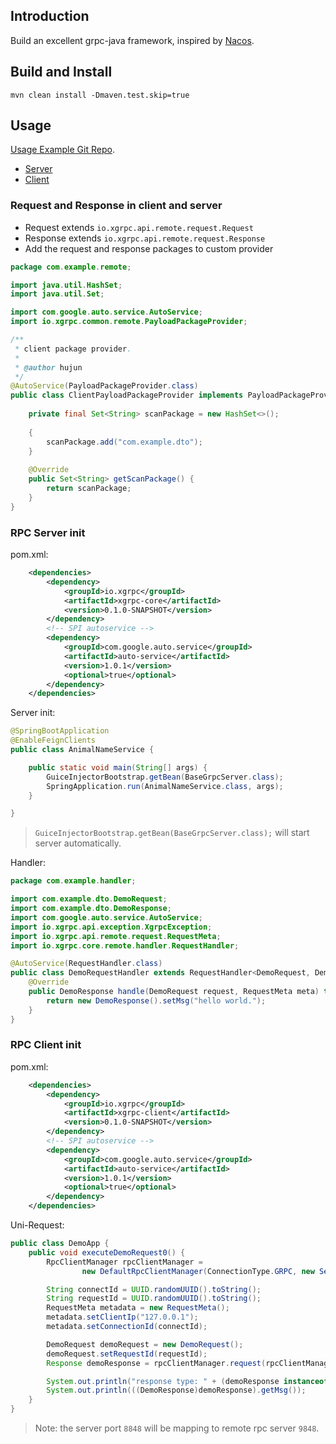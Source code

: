 ## Introduction

Build an excellent grpc-java framework, inspired by [Nacos](https://nacos.io/zh-cn/index.html).

## Build and Install

```shell
mvn clean install -Dmaven.test.skip=true
```

## Usage

[Usage Example Git Repo](https://github.com/allenliu88/xgrpc-java-example).
- [Server](https://github.com/allenliu88/xgrpc-java-example/tree/main/animal-name-service)
- [Client](https://github.com/allenliu88/xgrpc-java-example/tree/main/name-generator-service)

### Request and Response in client and server

- Request extends `io.xgrpc.api.remote.request.Request`
- Response extends `io.xgrpc.api.remote.request.Response`
- Add the request and response packages to custom provider

```java
package com.example.remote;

import java.util.HashSet;
import java.util.Set;

import com.google.auto.service.AutoService;
import io.xgrpc.common.remote.PayloadPackageProvider;

/**
 * client package provider.
 *
 * @author hujun
 */
@AutoService(PayloadPackageProvider.class)
public class ClientPayloadPackageProvider implements PayloadPackageProvider {
    
    private final Set<String> scanPackage = new HashSet<>();
    
    {
        scanPackage.add("com.example.dto");
    }
    
    @Override
    public Set<String> getScanPackage() {
        return scanPackage;
    }
}
```

### RPC Server init
pom.xml:
```xml
	<dependencies>
	    <dependency>
            <groupId>io.xgrpc</groupId>
            <artifactId>xgrpc-core</artifactId>
            <version>0.1.0-SNAPSHOT</version>
        </dependency>
        <!-- SPI autoservice -->
        <dependency>
            <groupId>com.google.auto.service</groupId>
            <artifactId>auto-service</artifactId>
            <version>1.0.1</version>
            <optional>true</optional>
        </dependency>
    </dependencies>
```

Server init:
```java
@SpringBootApplication
@EnableFeignClients
public class AnimalNameService {

    public static void main(String[] args) {
        GuiceInjectorBootstrap.getBean(BaseGrpcServer.class);
        SpringApplication.run(AnimalNameService.class, args);
    }

}
```
> `GuiceInjectorBootstrap.getBean(BaseGrpcServer.class);` will start server automatically.

Handler:
```java
package com.example.handler;

import com.example.dto.DemoRequest;
import com.example.dto.DemoResponse;
import com.google.auto.service.AutoService;
import io.xgrpc.api.exception.XgrpcException;
import io.xgrpc.api.remote.request.RequestMeta;
import io.xgrpc.core.remote.handler.RequestHandler;

@AutoService(RequestHandler.class)
public class DemoRequestHandler extends RequestHandler<DemoRequest, DemoResponse> {
    @Override
    public DemoResponse handle(DemoRequest request, RequestMeta meta) throws XgrpcException {
        return new DemoResponse().setMsg("hello world.");
    }
}
```

### RPC Client init
pom.xml:
```xml
    <dependencies>
        <dependency>
            <groupId>io.xgrpc</groupId>
            <artifactId>xgrpc-client</artifactId>
            <version>0.1.0-SNAPSHOT</version>
        </dependency>
        <!-- SPI autoservice -->
        <dependency>
            <groupId>com.google.auto.service</groupId>
            <artifactId>auto-service</artifactId>
            <version>1.0.1</version>
            <optional>true</optional>
        </dependency>
    </dependencies>
```

Uni-Request:
```java
public class DemoApp {
    public void executeDemoRequest0() {
        RpcClientManager rpcClientManager =
                new DefaultRpcClientManager(ConnectionType.GRPC, new ServerListManager(Arrays.asList("127.0.0.1:8848")));

        String connectId = UUID.randomUUID().toString();
        String requestId = UUID.randomUUID().toString();
        RequestMeta metadata = new RequestMeta();
        metadata.setClientIp("127.0.0.1");
        metadata.setConnectionId(connectId);

        DemoRequest demoRequest = new DemoRequest();
        demoRequest.setRequestId(requestId);
        Response demoResponse = rpcClientManager.request(rpcClientManager.build("0"), demoRequest, 5000);

        System.out.println("response type: " + (demoResponse instanceof  DemoResponse));
        System.out.println(((DemoResponse)demoResponse).getMsg());
    }
}
```
> Note: the server port `8848` will be mapping to remote rpc server `9848`.